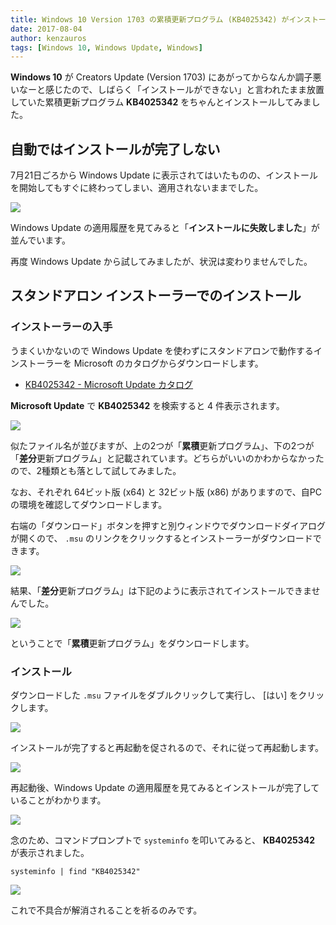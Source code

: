 ```yaml
---
title: Windows 10 Version 1703 の累積更新プログラム (KB4025342) がインストールできない
date: 2017-08-04
author: kenzauros
tags: [Windows 10, Windows Update, Windows]
---
```


**Windows 10** が Creators Update (Version 1703) にあがってからなんか調子悪いなーと感じたので、しばらく「インストールができない」と言われたまま放置していた累積更新プログラム **KB4025342** をちゃんとインストールしてみました。

## 自動ではインストールが完了しない

7月21日ごろから Windows Update に表示されてはいたものの、インストールを開始してもすぐに終わってしまい、適用されないままでした。

![](images/install-windows-10-update-kb4025342-for-version-1703-1.png)

Windows Update の適用履歴を見てみると「**インストールに失敗しました**」が並んでいます。

再度 Windows Update から試してみましたが、状況は変わりませんでした。

## スタンドアロン インストーラーでのインストール

### インストーラーの入手

うまくいかないので Windows Update を使わずにスタンドアロンで動作するインストーラーを Microsoft のカタログからダウンロードします。

* [KB4025342 - Microsoft Update カタログ](http://www.catalog.update.microsoft.com/Search.aspx?q=KB4025342)

**Microsoft Update** で **KB4025342** を検索すると 4 件表示されます。

![](images/install-windows-10-update-kb4025342-for-version-1703-2.png)

似たファイル名が並びますが、上の2つが「**累積**更新プログラム」、下の2つが「**差分**更新プログラム」と記載されています。どちらがいいのかわからなかったので、2種類とも落として試してみました。

なお、それぞれ 64ビット版 (x64) と 32ビット版 (x86) がありますので、自PC の環境を確認してダウンロードします。

右端の「ダウンロード」ボタンを押すと別ウィンドウでダウンロードダイアログが開くので、 `.msu` のリンクをクリックするとインストーラーがダウンロードできます。

![](images/install-windows-10-update-kb4025342-for-version-1703-3.png)

結果、「**差分**更新プログラム」は下記のように表示されてインストールできませんでした。

![](images/install-windows-10-update-kb4025342-for-version-1703-4.png)

ということで「**累積**更新プログラム」をダウンロードします。

### インストール

ダウンロードした `.msu` ファイルをダブルクリックして実行し、 [はい] をクリックします。

![](images/install-windows-10-update-kb4025342-for-version-1703-5.png)

インストールが完了すると再起動を促されるので、それに従って再起動します。

![](images/install-windows-10-update-kb4025342-for-version-1703-6.png)

再起動後、Windows Update の適用履歴を見てみるとインストールが完了していることがわかります。

![](images/install-windows-10-update-kb4025342-for-version-1703-7.png)

念のため、コマンドプロンプトで `systeminfo` を叩いてみると、 **KB4025342** が表示されました。

```
systeminfo | find "KB4025342"
```

![](images/install-windows-10-update-kb4025342-for-version-1703-8.png)

これで不具合が解消されることを祈るのみです。
